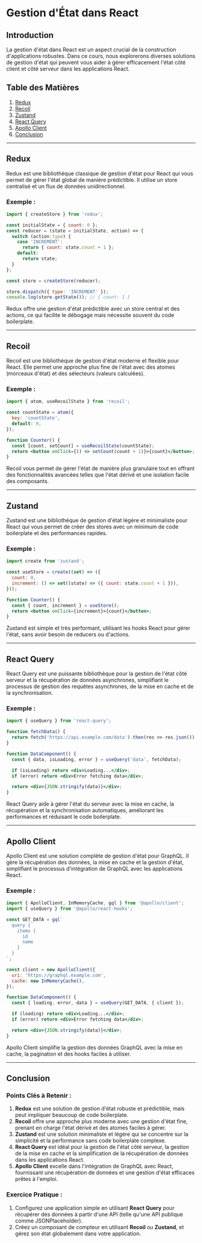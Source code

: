 
# Gestion d'État dans React

## Introduction
La gestion d'état dans React est un aspect crucial de la construction d'applications robustes. Dans ce cours, nous explorerons diverses solutions de gestion d'état qui peuvent vous aider à gérer efficacement l'état côté client et côté serveur dans les applications React.

## Table des Matières
1. [Redux](#redux)
2. [Recoil](#recoil)
3. [Zustand](#zustand)
4. [React Query](#react-query)
5. [Apollo Client](#apollo-client)
6. [Conclusion](#conclusion)

---

## Redux
Redux est une bibliothèque classique de gestion d'état pour React qui vous permet de gérer l'état global de manière prédictible. Il utilise un store centralisé et un flux de données unidirectionnel.

### Exemple :
```jsx
import { createStore } from 'redux';

const initialState = { count: 0 };
const reducer = (state = initialState, action) => {
  switch (action.type) {
    case 'INCREMENT':
      return { count: state.count + 1 };
    default:
      return state;
  }
};

const store = createStore(reducer);

store.dispatch({ type: 'INCREMENT' });
console.log(store.getState()); // { count: 1 }
```
Redux offre une gestion d'état prédictible avec un store central et des actions, ce qui facilite le débogage mais nécessite souvent du code boilerplate.

---

## Recoil
Recoil est une bibliothèque de gestion d'état moderne et flexible pour React. Elle permet une approche plus fine de l'état avec des atomes (morceaux d'état) et des sélecteurs (valeurs calculées).

### Exemple :
```jsx
import { atom, useRecoilState } from 'recoil';

const countState = atom({
  key: 'countState',
  default: 0,
});

function Counter() {
  const [count, setCount] = useRecoilState(countState);
  return <button onClick={() => setCount(count + 1)}>{count}</button>;
}
```
Recoil vous permet de gérer l'état de manière plus granulaire tout en offrant des fonctionnalités avancées telles que l'état dérivé et une isolation facile des composants.

---

## Zustand
Zustand est une bibliothèque de gestion d'état légère et minimaliste pour React qui vous permet de créer des stores avec un minimum de code boilerplate et des performances rapides.

### Exemple :
```jsx
import create from 'zustand';

const useStore = create((set) => ({
  count: 0,
  increment: () => set((state) => ({ count: state.count + 1 })),
}));

function Counter() {
  const { count, increment } = useStore();
  return <button onClick={increment}>{count}</button>;
}
```
Zustand est simple et très performant, utilisant les hooks React pour gérer l'état, sans avoir besoin de reducers ou d'actions.

---

## React Query
React Query est une puissante bibliothèque pour la gestion de l'état côté serveur et la récupération de données asynchrones, simplifiant le processus de gestion des requêtes asynchrones, de la mise en cache et de la synchronisation.

### Exemple :
```jsx
import { useQuery } from 'react-query';

function fetchData() {
  return fetch('https://api.example.com/data').then(res => res.json());
}

function DataComponent() {
  const { data, isLoading, error } = useQuery('data', fetchData);

  if (isLoading) return <div>Loading...</div>;
  if (error) return <div>Error fetching data</div>;

  return <div>{JSON.stringify(data)}</div>;
}
```
React Query aide à gérer l'état du serveur avec la mise en cache, la récupération et la synchronisation automatiques, améliorant les performances et réduisant le code boilerplate.

---

## Apollo Client
Apollo Client est une solution complète de gestion d'état pour GraphQL. Il gère la récupération des données, la mise en cache et la gestion d'état, simplifiant le processus d'intégration de GraphQL avec les applications React.

### Exemple :
```jsx
import { ApolloClient, InMemoryCache, gql } from '@apollo/client';
import { useQuery } from '@apollo/react-hooks';

const GET_DATA = gql`
  query {
    items {
      id
      name
    }
  }
`;

const client = new ApolloClient({
  uri: 'https://graphql.example.com',
  cache: new InMemoryCache(),
});

function DataComponent() {
  const { loading, error, data } = useQuery(GET_DATA, { client });

  if (loading) return <div>Loading...</div>;
  if (error) return <div>Error fetching data</div>;

  return <div>{JSON.stringify(data)}</div>;
}
```
Apollo Client simplifie la gestion des données GraphQL avec la mise en cache, la pagination et des hooks faciles à utiliser.

---

## Conclusion

### Points Clés à Retenir :
1. **Redux** est une solution de gestion d'état robuste et prédictible, mais peut impliquer beaucoup de code boilerplate.
2. **Recoil** offre une approche plus moderne avec une gestion d'état fine, prenant en charge l'état dérivé et des atomes faciles à gérer.
3. **Zustand** est une solution minimaliste et légère qui se concentre sur la simplicité et la performance sans code boilerplate complexe.
4. **React Query** est idéal pour la gestion de l'état côté serveur, la gestion de la mise en cache et la simplification de la récupération de données dans les applications React.
5. **Apollo Client** excelle dans l'intégration de GraphQL avec React, fournissant une récupération de données et une gestion d'état efficaces prêtes à l'emploi.

### Exercice Pratique :
1. Configurez une application simple en utilisant **React Query** pour récupérer des données à partir d'une API (telle qu'une API publique comme JSONPlaceholder).
2. Créez un composant de compteur en utilisant **Recoil** ou **Zustand**, et gérez son état globalement dans votre application.
